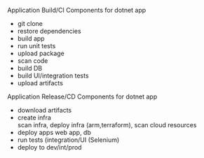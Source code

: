 Application Build/CI Components for dotnet app

- git clone
- restore dependencies
- build app
- run unit tests
- upload package
- scan code
- build DB
- build UI/integration tests
- upload artifacts

Application Release/CD Components for dotnet app

- download artifacts
- create infra  
   scan infra, deploy infra (arm,terraform), scan cloud resources
- deploy apps
   web app, db
- run tests (integration/UI (Selenium)
- deploy to dev/int/prod

